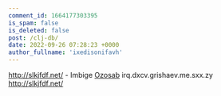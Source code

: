 ```yaml
---
comment_id: 1664177303395
is_spam: false
is_deleted: false
post: /clj-db/
date: 2022-09-26 07:28:23 +0000
author_fullname: 'ixedisonifavh'
---
```


http://slkjfdf.net/ - Imbige <a href="http://slkjfdf.net/">Ozosab</a> irq.dxcv.grishaev.me.sxx.zy http://slkjfdf.net/
